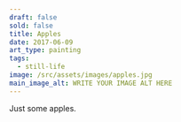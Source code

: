 ```yaml
---
draft: false
sold: false
title: Apples
date: 2017-06-09
art_type: painting
tags:
  - still-life
image: /src/assets/images/apples.jpg
main_image_alt: WRITE YOUR IMAGE ALT HERE
---
```

Just some apples.